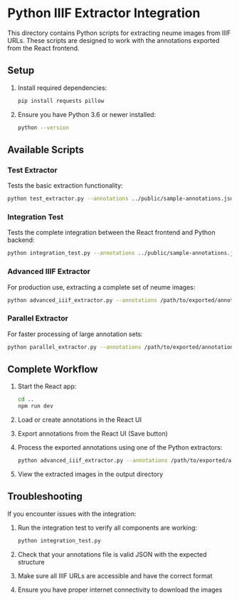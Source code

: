 # Python IIIF Extractor Integration

This directory contains Python scripts for extracting neume images from IIIF URLs. These scripts are designed to work with the annotations exported from the React frontend.

## Setup

1. Install required dependencies:
   ```bash
   pip install requests pillow
   ```

2. Ensure you have Python 3.6 or newer installed:
   ```bash
   python --version
   ```

## Available Scripts

### Test Extractor

Tests the basic extraction functionality:

```bash
python test_extractor.py --annotations ../public/sample-annotations.json --output ./extracted_test
```

### Integration Test

Tests the complete integration between the React frontend and Python backend:

```bash
python integration_test.py --annotations ../public/sample-annotations.json --output ./integration_test_output
```

### Advanced IIIF Extractor

For production use, extracting a complete set of neume images:

```bash
python advanced_iiif_extractor.py --annotations /path/to/exported/annotations.json --output /path/to/output/directory
```

### Parallel Extractor

For faster processing of large annotation sets:

```bash
python parallel_extractor.py --annotations /path/to/exported/annotations.json --output /path/to/output/directory --workers 4
```

## Complete Workflow

1. Start the React app:
   ```bash
   cd ..
   npm run dev
   ```

2. Load or create annotations in the React UI

3. Export annotations from the React UI (Save button)

4. Process the exported annotations using one of the Python extractors:
   ```bash
   python advanced_iiif_extractor.py --annotations /path/to/exported/annotations.json --output ./extracted_neumes
   ```

5. View the extracted images in the output directory

## Troubleshooting

If you encounter issues with the integration:

1. Run the integration test to verify all components are working:
   ```bash
   python integration_test.py
   ```

2. Check that your annotations file is valid JSON with the expected structure

3. Make sure all IIIF URLs are accessible and have the correct format

4. Ensure you have proper internet connectivity to download the images